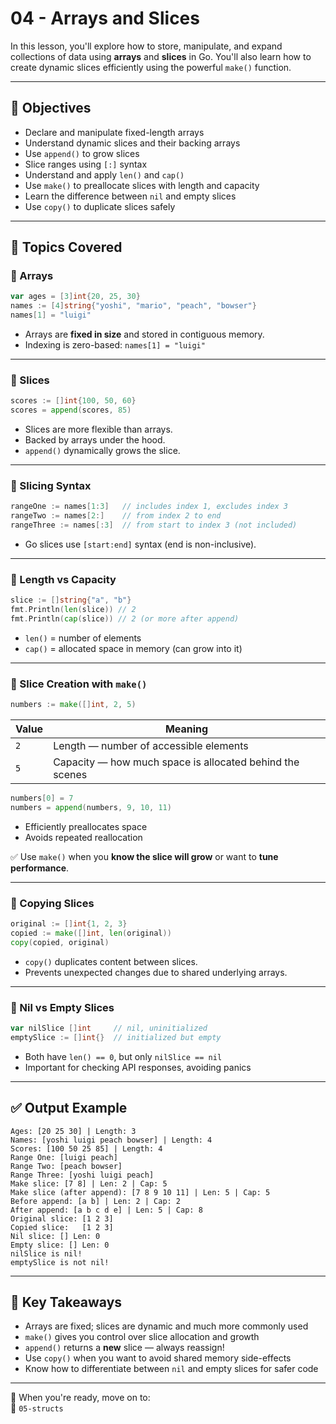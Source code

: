 # 04 - Arrays and Slices

In this lesson, you'll explore how to store, manipulate, and expand collections of data using **arrays** and **slices** in Go. You'll also learn how to create dynamic slices efficiently using the powerful `make()` function.

---

## 🎯 Objectives

- Declare and manipulate fixed-length arrays
- Understand dynamic slices and their backing arrays
- Use `append()` to grow slices
- Slice ranges using `[:]` syntax
- Understand and apply `len()` and `cap()`
- Use `make()` to preallocate slices with length and capacity
- Learn the difference between `nil` and empty slices
- Use `copy()` to duplicate slices safely

---

## 🧪 Topics Covered

### 🔹 Arrays

```go
var ages = [3]int{20, 25, 30}
names := [4]string{"yoshi", "mario", "peach", "bowser"}
names[1] = "luigi"
```

- Arrays are **fixed in size** and stored in contiguous memory.
- Indexing is zero-based: `names[1] = "luigi"`

---

### 🔹 Slices

```go
scores := []int{100, 50, 60}
scores = append(scores, 85)
```

- Slices are more flexible than arrays.
- Backed by arrays under the hood.
- `append()` dynamically grows the slice.

---

### 🔹 Slicing Syntax

```go
rangeOne := names[1:3]   // includes index 1, excludes index 3
rangeTwo := names[2:]    // from index 2 to end
rangeThree := names[:3]  // from start to index 3 (not included)
```

- Go slices use `[start:end]` syntax (end is non-inclusive).

---

### 🔹 Length vs Capacity

```go
slice := []string{"a", "b"}
fmt.Println(len(slice)) // 2
fmt.Println(cap(slice)) // 2 (or more after append)
```

- `len()` = number of elements
- `cap()` = allocated space in memory (can grow into it)

---

### 🔹 Slice Creation with `make()`

```go
numbers := make([]int, 2, 5)
```

| Value | Meaning |
|-------|---------|
| `2`   | Length — number of accessible elements |
| `5`   | Capacity — how much space is allocated behind the scenes |

```go
numbers[0] = 7
numbers = append(numbers, 9, 10, 11)
```

- Efficiently preallocates space
- Avoids repeated reallocation

✅ Use `make()` when you **know the slice will grow** or want to **tune performance**.

---

### 🔹 Copying Slices

```go
original := []int{1, 2, 3}
copied := make([]int, len(original))
copy(copied, original)
```

- `copy()` duplicates content between slices.
- Prevents unexpected changes due to shared underlying arrays.

---

### 🔹 Nil vs Empty Slices

```go
var nilSlice []int     // nil, uninitialized
emptySlice := []int{}  // initialized but empty
```

- Both have `len() == 0`, but only `nilSlice == nil`
- Important for checking API responses, avoiding panics

---

## ✅ Output Example

```
Ages: [20 25 30] | Length: 3
Names: [yoshi luigi peach bowser] | Length: 4
Scores: [100 50 25 85] | Length: 4
Range One: [luigi peach]
Range Two: [peach bowser]
Range Three: [yoshi luigi peach]
Make slice: [7 8] | Len: 2 | Cap: 5
Make slice (after append): [7 8 9 10 11] | Len: 5 | Cap: 5
Before append: [a b] | Len: 2 | Cap: 2
After append: [a b c d e] | Len: 5 | Cap: 8
Original slice: [1 2 3]
Copied slice:   [1 2 3]
Nil slice: [] Len: 0
Empty slice: [] Len: 0
nilSlice is nil!
emptySlice is not nil!
```

---

## 🧠 Key Takeaways

- Arrays are fixed; slices are dynamic and much more commonly used
- `make()` gives you control over slice allocation and growth
- `append()` returns a **new** slice — always reassign!
- Use `copy()` when you want to avoid shared memory side-effects
- Know how to differentiate between `nil` and empty slices for safer code

---

🔁 When you're ready, move on to:  
📁 `05-structs`
```